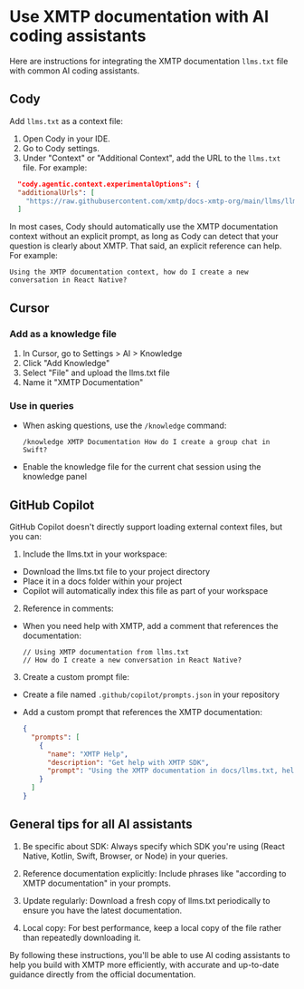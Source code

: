 # Use XMTP documentation with AI coding assistants

Here are instructions for integrating the XMTP documentation `llms.txt` file with common AI coding assistants.

## Cody

Add `llms.txt` as a context file:

1. Open Cody in your IDE.
2. Go to Cody settings.
3. Under "Context" or "Additional Context", add the URL to the `llms.txt` file. For example:

  ```json
    "cody.agentic.context.experimentalOptions": {
    "additionalUrls": [
      "https://raw.githubusercontent.com/xmtp/docs-xmtp-org/main/llms/llms.txt",
    ]
  ```

In most cases, Cody should automatically use the XMTP documentation context without an explicit prompt, as long as Cody can detect that your question is clearly about XMTP. That said, an explicit reference can help. For example:

```
Using the XMTP documentation context, how do I create a new conversation in React Native?
```

## Cursor

### Add as a knowledge file

1. In Cursor, go to Settings > AI > Knowledge
2. Click "Add Knowledge"
3. Select "File" and upload the llms.txt file
4. Name it "XMTP Documentation"

### Use in queries

- When asking questions, use the `/knowledge` command:

  ```
  /knowledge XMTP Documentation How do I create a group chat in Swift?
  ```

- Enable the knowledge file for the current chat session using the knowledge panel

## GitHub Copilot

GitHub Copilot doesn't directly support loading external context files, but you can:

1. Include the llms.txt in your workspace:
- Download the llms.txt file to your project directory
- Place it in a docs folder within your project
- Copilot will automatically index this file as part of your workspace

2. Reference in comments:
- When you need help with XMTP, add a comment that references the documentation:

  ```
  // Using XMTP documentation from llms.txt
  // How do I create a new conversation in React Native?
  ```

3. Create a custom prompt file:
- Create a file named `.github/copilot/prompts.json` in your repository
- Add a custom prompt that references the XMTP documentation:

  ```json
  {
    "prompts": [
      {
        "name": "XMTP Help",
        "description": "Get help with XMTP SDK",
        "prompt": "Using the XMTP documentation in docs/llms.txt, help me with: {{selection}}"
      }
    ]
  }
  ```

## General tips for all AI assistants

1. Be specific about SDK: Always specify which SDK you're using (React Native, Kotlin, Swift, Browser, or Node) in your queries.

2. Reference documentation explicitly: Include phrases like "according to XMTP documentation" in your prompts.

3. Update regularly: Download a fresh copy of llms.txt periodically to ensure you have the latest documentation.

4. Local copy: For best performance, keep a local copy of the file rather than repeatedly downloading it.

By following these instructions, you'll be able to use AI coding assistants to help you build with XMTP more efficiently, with accurate and up-to-date guidance directly from the official documentation.
